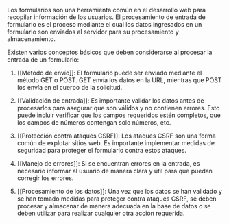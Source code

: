 Los formularios son una herramienta común en el desarrollo web para recopilar información de los usuarios. El procesamiento de entrada de formulario es el proceso mediante el cual los datos ingresados en un formulario son enviados al servidor para su procesamiento y almacenamiento.

Existen varios conceptos básicos que deben considerarse al procesar la entrada de un formulario:

1.  [[Método de envío]]: El formulario puede ser enviado mediante el método GET o POST. GET envía los datos en la URL, mientras que POST los envía en el cuerpo de la solicitud.
    
2.  [[Validación de entrada]]: Es importante validar los datos antes de procesarlos para asegurar que son válidos y no contienen errores. Esto puede incluir verificar que los campos requeridos estén completos, que los campos de números contengan solo números, etc.
    
3.  [[Protección contra ataques CSRF]]: Los ataques CSRF son una forma común de explotar sitios web. Es importante implementar medidas de seguridad para proteger el formulario contra estos ataques.
    
4.  [[Manejo de errores]]: Si se encuentran errores en la entrada, es necesario informar al usuario de manera clara y útil para que puedan corregir los errores.
    
5.  [[Procesamiento de los datos]]: Una vez que los datos se han validado y se han tomado medidas para proteger contra ataques CSRF, se deben procesar y almacenar de manera adecuada en la base de datos o se deben utilizar para realizar cualquier otra acción requerida.
